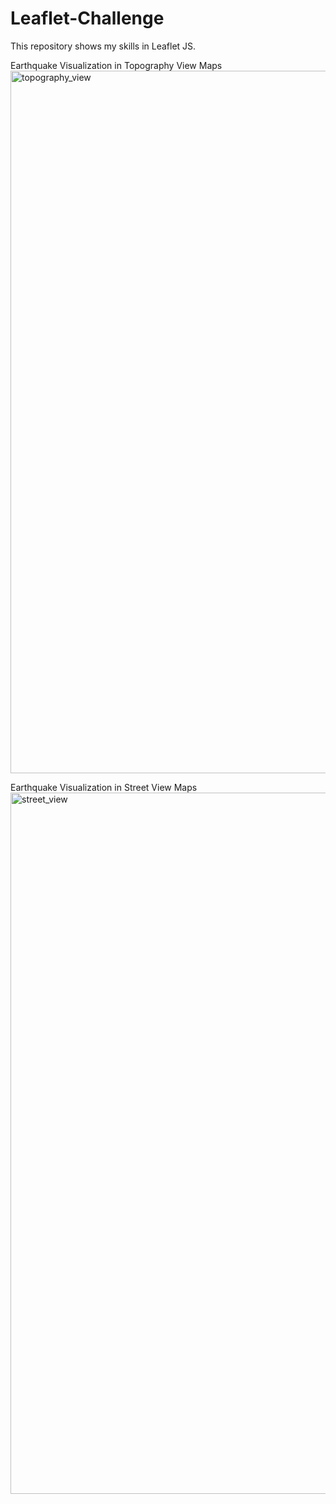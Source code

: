 # Leaflet-Challenge
This repository shows my skills in Leaflet JS.

Earthquake Visualization in Topography View Maps
<img width="1124" alt="topography_view" src="https://user-images.githubusercontent.com/91984732/178061192-35df3106-577d-45b6-85e1-5c3f132fe64c.PNG">

Earthquake Visualization in Street View Maps
<img width="1122" alt="street_view" src="https://user-images.githubusercontent.com/91984732/178061239-6126539e-9a77-4070-a830-516d3bfc7ca7.PNG">

